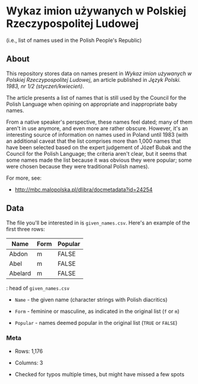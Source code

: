 # Wykaz imion używanych w Polskiej Rzeczypospolitej Ludowej

(i.e., list of names used in the Polish People's Republic)

## About

This repository stores data on names present in *Wykaz imion używanych w Polskiej Rzeczypospolitej Ludowej*, an article published in *Język Polski. 1983, nr 1/2 (styczeń/kwiecień)*.

The article presents a list of names that is still used by the Council for the Polish Language when opining on appropriate and inappropriate baby names.

From a native speaker's perspective, these names feel dated; many of them aren't in use anymore, and even more are rather obscure. However, it's an interesting source of information on names used in Poland until 1983 (with an additional caveat that the list comprises more than 1,000 names that have been selected based on the expert judgement of Józef Bubak and the Council for the Polish Language; the criteria aren't clear, but it seems that some names made the list because it was obvious they were popular; some were chosen because they were traditional Polish names).

For more, see:

-   <http://mbc.malopolska.pl/dlibra/docmetadata?id=24254>

## Data

The file you'll be interested in is `given_names.csv`. Here's an example of the first three rows:

| Name    | Form | Popular |
|---------|------|---------|
| Abdon   | m    | FALSE   |
| Abel    | m    | FALSE   |
| Abelard | m    | FALSE   |

: head of `given_names.csv`

-   `Name` - the given name (character strings with Polish diacritics)

-   `Form` - feminine or masculine, as indicated in the original list (`f` or `m`)

-   `Popular` - names deemed popular in the original list (`TRUE` or `FALSE`)

### Meta

-   Rows: 1,176

-   Columns: 3

-   Checked for typos multiple times, but might have missed a few spots

